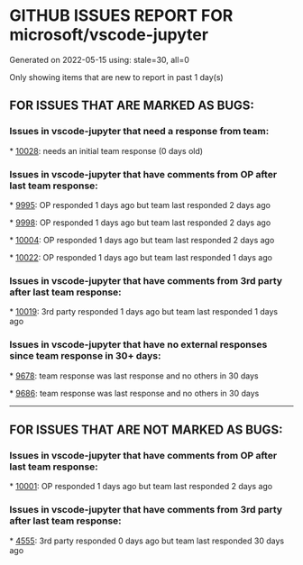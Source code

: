 
# GITHUB ISSUES REPORT FOR microsoft/vscode-jupyter


Generated on 2022-05-15 using: stale=30, all=0


Only showing items that are new to report in past 1 day(s)


## FOR ISSUES THAT ARE MARKED AS BUGS:


### Issues in vscode-jupyter that need a response from team:


\* [10028](https://github.com/microsoft/vscode-jupyter/issues/10028 "Notebook freezes when using any imported module."): needs an initial team response (0 days old)

### Issues in vscode-jupyter that have comments from OP after last team response:


\* [9995](https://github.com/microsoft/vscode-jupyter/issues/9995 "Magic installs cause imports to return `ModuleNotFoundError`"): OP responded 1 days ago but team last responded 2 days ago

\* [9998](https://github.com/microsoft/vscode-jupyter/issues/9998 "Closing Interactive window opens terminal"): OP responded 1 days ago but team last responded 2 days ago

\* [10004](https://github.com/microsoft/vscode-jupyter/issues/10004 "The help pop up does not show up for method chains"): OP responded 1 days ago but team last responded 2 days ago

\* [10022](https://github.com/microsoft/vscode-jupyter/issues/10022 "Enter not working for local jupyter instance specification"): OP responded 1 days ago but team last responded 1 days ago

### Issues in vscode-jupyter that have comments from 3rd party after last team response:


\* [10019](https://github.com/microsoft/vscode-jupyter/issues/10019 "VS Code window hangs on notebook imports"): 3rd party responded 1 days ago but team last responded 1 days ago

### Issues in vscode-jupyter that have no external responses since team response in 30+ days:


\* [9678](https://github.com/microsoft/vscode-jupyter/issues/9678 "TensorBoard failed to launch due to local and virtual environment problems"): team response was last response and no others in 30 days

\* [9686](https://github.com/microsoft/vscode-jupyter/issues/9686 "jupyter.jupyterServerType config value not respected in user or remote config files."): team response was last response and no others in 30 days

---

## FOR ISSUES THAT ARE NOT MARKED AS BUGS:


### Issues in vscode-jupyter that have comments from OP after last team response:


\* [10001](https://github.com/microsoft/vscode-jupyter/issues/10001 "Improve rendering of variables view"): OP responded 1 days ago but team last responded 2 days ago

### Issues in vscode-jupyter that have comments from 3rd party after last team response:


\* [4555](https://github.com/microsoft/vscode-jupyter/issues/4555 "Auto refresh imports (support %autoreload magic) "): 3rd party responded 0 days ago but team last responded 30 days ago
